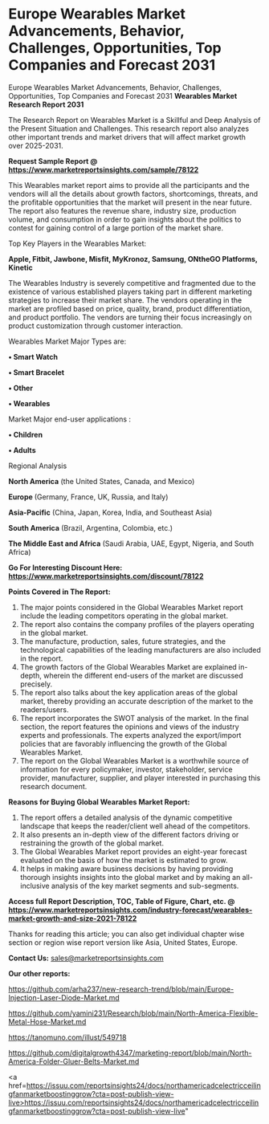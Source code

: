 # Europe Wearables Market Advancements, Behavior, Challenges, Opportunities, Top Companies and Forecast 2031
 Europe Wearables Market Advancements, Behavior, Challenges, Opportunities, Top Companies and Forecast 2031
<strong>Wearables Market Research Report 2031</strong>

The Research Report on Wearables Market is a Skillful and Deep Analysis of the Present Situation and Challenges. This research report also analyzes other important trends and market drivers that will affect market growth over 2025-2031.

<strong>Request Sample Report @ <a href=https://www.marketreportsinsights.com/sample/78122>https://www.marketreportsinsights.com/sample/78122</a></strong>

This Wearables market report aims to provide all the participants and the vendors will all the details about growth factors, shortcomings, threats, and the profitable opportunities that the market will present in the near future. The report also features the revenue share, industry size, production volume, and consumption in order to gain insights about the politics to contest for gaining control of a large portion of the market share.

Top Key Players in the Wearables Market:

<strong>Apple, Fitbit, Jawbone, Misfit, MyKronoz, Samsung, ONtheGO Platforms, Kinetic</strong>

The Wearables Industry is severely competitive and fragmented due to the existence of various established players taking part in different marketing strategies to increase their market share. The vendors operating in the market are profiled based on price, quality, brand, product differentiation, and product portfolio. The vendors are turning their focus increasingly on product customization through customer interaction.

Wearables Market Major Types are:

<strong>• Smart Watch

• Smart Bracelet

• Other

• Wearables</strong>

Market Major end-user applications :

<strong>• Children

• Adults</strong>

Regional Analysis

</u><strong><b>North America</b></strong> (the United States, Canada, and Mexico)

<strong><b>Europe </b></strong>(Germany, France, UK, Russia, and Italy)

<strong><b>Asia-Pacific</b></strong> (China, Japan, Korea, India, and Southeast Asia)

<strong><b>South America</b></strong> (Brazil, Argentina, Colombia, etc.)

<strong><b>The Middle East and Africa</b></strong> (Saudi Arabia, UAE, Egypt, Nigeria, and South Africa)

<strong>Go For Interesting Discount Here: <a href=https://www.marketreportsinsights.com/discount/78122>https://www.marketreportsinsights.com/discount/78122</a></strong>

<strong>Points Covered in The Report:</strong>
<ol>
  <li>The major points considered in the Global Wearables Market report include the leading competitors operating in the global market.</li>
  <li>The report also contains the company profiles of the players operating in the global market.</li>
  <li>The manufacture, production, sales, future strategies, and the technological capabilities of the leading manufacturers are also included in the report.</li>
  <li>The growth factors of the Global Wearables Market are explained in-depth, wherein the different end-users of the market are discussed precisely.</li>
  <li>The report also talks about the key application areas of the global market, thereby providing an accurate description of the market to the readers/users.</li>
  <li>The report incorporates the SWOT analysis of the market. In the final section, the report features the opinions and views of the industry experts and professionals. The experts analyzed the export/import policies that are favorably influencing the growth of the Global Wearables Market.</li>
  <li>The report on the Global Wearables Market is a worthwhile source of information for every policymaker, investor, stakeholder, service provider, manufacturer, supplier, and player interested in purchasing this research document.</li>
</ol>
<strong>Reasons for Buying Global Wearables Market Report:</strong>

<ol>
  <li>The report offers a detailed analysis of the dynamic competitive landscape that keeps the reader/client well ahead of the competitors.</li>
  <li>It also presents an in-depth view of the different factors driving or restraining the growth of the global market.</li>
  <li>The Global Wearables Market report provides an eight-year forecast evaluated on the basis of how the market is estimated to grow.</li>
  <li>It helps in making aware business decisions by having providing thorough insights insights into the global market and by making an all-inclusive analysis of the key market segments and sub-segments.</li>
</ol>
<strong>Access full Report Description, TOC, Table of Figure, Chart, etc. @ <a href=https://www.marketreportsinsights.com/industry-forecast/wearables-market-growth-and-size-2021-78122>https://www.marketreportsinsights.com/industry-forecast/wearables-market-growth-and-size-2021-78122</a></strong>


Thanks for reading this article; you can also get individual chapter wise section or region wise report version like Asia, United States, Europe.

<strong>Contact Us:</strong>
sales@marketreportsinsights.com

<strong>Our other reports:</strong>

<a href=https://github.com/arha237/new-research-trend/blob/main/Europe-Injection-Laser-Diode-Market.md>https://github.com/arha237/new-research-trend/blob/main/Europe-Injection-Laser-Diode-Market.md</a>

<a href=https://github.com/yamini231/Research/blob/main/North-America-Flexible-Metal-Hose-Market.md>https://github.com/yamini231/Research/blob/main/North-America-Flexible-Metal-Hose-Market.md</a>

<a href=https://tanomuno.com/illust/549718>https://tanomuno.com/illust/549718</a>

<a href=https://github.com/digitalgrowth4347/marketing-report/blob/main/North-America-Folder-Gluer-Belts-Market.md>https://github.com/digitalgrowth4347/marketing-report/blob/main/North-America-Folder-Gluer-Belts-Market.md</a>

<a href=https://issuu.com/reportsinsights24/docs/northamericadcelectricceilingfanmarketboostinggrow?cta=post-publish-view-live>https://issuu.com/reportsinsights24/docs/northamericadcelectricceilingfanmarketboostinggrow?cta=post-publish-view-live</a>"

